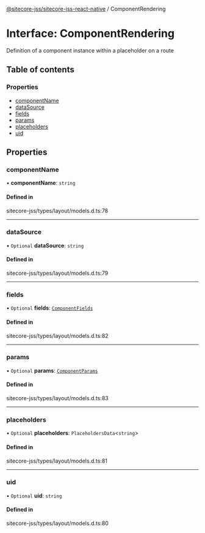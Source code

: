 [@sitecore-jss/sitecore-jss-react-native](../README.md) / ComponentRendering

# Interface: ComponentRendering

Definition of a component instance within a placeholder on a route

## Table of contents

### Properties

- [componentName](ComponentRendering.md#componentname)
- [dataSource](ComponentRendering.md#datasource)
- [fields](ComponentRendering.md#fields)
- [params](ComponentRendering.md#params)
- [placeholders](ComponentRendering.md#placeholders)
- [uid](ComponentRendering.md#uid)

## Properties

### componentName

• **componentName**: `string`

#### Defined in

sitecore-jss/types/layout/models.d.ts:78

___

### dataSource

• `Optional` **dataSource**: `string`

#### Defined in

sitecore-jss/types/layout/models.d.ts:79

___

### fields

• `Optional` **fields**: [`ComponentFields`](ComponentFields.md)

#### Defined in

sitecore-jss/types/layout/models.d.ts:82

___

### params

• `Optional` **params**: [`ComponentParams`](ComponentParams.md)

#### Defined in

sitecore-jss/types/layout/models.d.ts:83

___

### placeholders

• `Optional` **placeholders**: `PlaceholdersData`<`string`\>

#### Defined in

sitecore-jss/types/layout/models.d.ts:81

___

### uid

• `Optional` **uid**: `string`

#### Defined in

sitecore-jss/types/layout/models.d.ts:80
